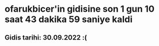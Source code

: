 # ofarukbicer'in gidisine son 1 gun 10 saat 43 dakika 59 saniye kaldi

## Gidis tarihi: 30.09.2022 :(